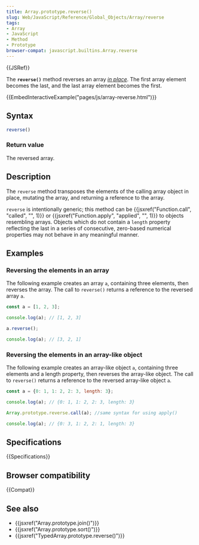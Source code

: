 ```yaml
---
title: Array.prototype.reverse()
slug: Web/JavaScript/Reference/Global_Objects/Array/reverse
tags:
- Array
- JavaScript
- Method
- Prototype
browser-compat: javascript.builtins.Array.reverse
---
```

{{JSRef}}

The **`reverse()`** method reverses an array
_[in place](https://en.wikipedia.org/wiki/In-place_algorithm)_. The first array
element becomes the last, and the last array element becomes the first.

{{EmbedInteractiveExample("pages/js/array-reverse.html")}}

## Syntax

```js
reverse()
```

### Return value

The reversed array.

## Description

The `reverse` method transposes the elements of the calling array object in
place, mutating the array, and returning a reference to the array.

`reverse` is intentionally generic; this method can be
{{jsxref("Function.call", "called", "", 1)}} or
{{jsxref("Function.apply", "applied",
  "", 1)}} to objects
resembling arrays. Objects which do not contain a `length` property reflecting
the last in a series of consecutive, zero-based numerical properties may not
behave in any meaningful manner.

## Examples

### Reversing the elements in an array

The following example creates an array `a`, containing three elements, then
reverses the array. The call to `reverse()` returns a reference to the reversed
array `a`.

```js
const a = [1, 2, 3];

console.log(a); // [1, 2, 3]

a.reverse();

console.log(a); // [3, 2, 1]
```

### Reversing the elements in an array-like object

The following example creates an array-like object `a`, containing three
elements and a length property, then reverses the array-like object. The call to
`reverse()` returns a reference to the reversed array-like object `a`.

```js
const a = {0: 1, 1: 2, 2: 3, length: 3};

console.log(a); // {0: 1, 1: 2, 2: 3, length: 3}

Array.prototype.reverse.call(a); //same syntax for using apply()

console.log(a); // {0: 3, 1: 2, 2: 1, length: 3}
```

## Specifications

{{Specifications}}

## Browser compatibility

{{Compat}}

## See also

- {{jsxref("Array.prototype.join()")}}
- {{jsxref("Array.prototype.sort()")}}
- {{jsxref("TypedArray.prototype.reverse()")}}
